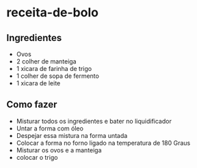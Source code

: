 # receita-de-bolo
## Ingredientes
- Ovos
- 2 colher de manteiga
- 1 xicara de farinha de trigo
- 1 colher de sopa de fermento
- 1 xicara de leite
## Como fazer
- Misturar todos os ingredientes e bater no liquidificador
- Untar a forma com óleo
- Despejar essa mistura na forma untada
- Colocar a forma no forno ligado na temperatura de 180 Graus
- Misturar os ovos e a manteiga
- colocar o trigo
